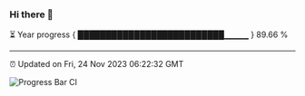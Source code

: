 ### Hi there 👋

⏳ Year progress { ██████████████████████████▁▁▁▁ } 89.66 %

---

⏰ Updated on Fri, 24 Nov 2023 06:22:32 GMT

![Progress Bar CI](https://github.com/ZhaoGui/ZhaoGui/workflows/Progress%20Bar%20CI/badge.svg)
